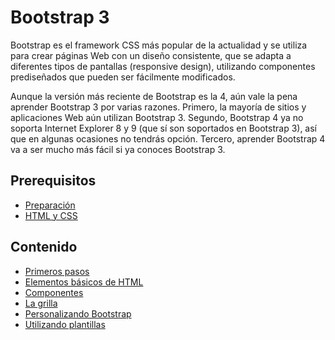 # Bootstrap 3

Bootstrap es el framework CSS más popular de la actualidad y se utiliza para crear páginas Web con un diseño consistente, que se adapta a diferentes tipos de pantallas \(responsive design\), utilizando componentes prediseñados que pueden ser fácilmente modificados.

Aunque la versión más reciente de Bootstrap es la 4, aún vale la pena aprender Bootstrap 3 por varias razones. Primero, la mayoría de sitios y aplicaciones Web aún utilizan Bootstrap 3. Segundo, Bootstrap 4 ya no soporta Internet Explorer 8 y 9 \(que sí son soportados en Bootstrap 3\), así que en algunas ocasiones no tendrás opción. Tercero, aprender Bootstrap 4 va a ser mucho más fácil si ya conoces Bootstrap 3.

## Prerequisitos

* [Preparación](https://github.com/makeitrealcamp/guias-de-make-it-real/tree/c2b90a7a324e43c4dc6689e308b6fc3f19e612d4/bootstrap3/prep/README.md)
* [HTML y CSS](https://github.com/makeitrealcamp/guias-de-make-it-real/tree/c2b90a7a324e43c4dc6689e308b6fc3f19e612d4/bootstrap3/html-css/README.md)

## Contenido

* [Primeros pasos](primeros-pasos.md)
* [Elementos básicos de HTML](elementos-basicos-de-html.md)
* [Componentes](componentes.md)
* [La grilla](la-grilla.md)
* [Personalizando Bootstrap](personalizando-bootstrap.md)
* [Utilizando plantillas](utilizando-plantillas.md)

